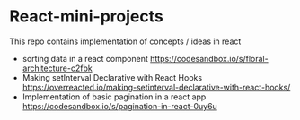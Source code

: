 # React-mini-projects
This repo contains implementation of concepts / ideas in react

* sorting data in a react component https://codesandbox.io/s/floral-architecture-c2fbk
* Making setInterval Declarative with React Hooks https://overreacted.io/making-setinterval-declarative-with-react-hooks/
* Implementation of basic pagination in a react app https://codesandbox.io/s/pagination-in-react-0uy6u
